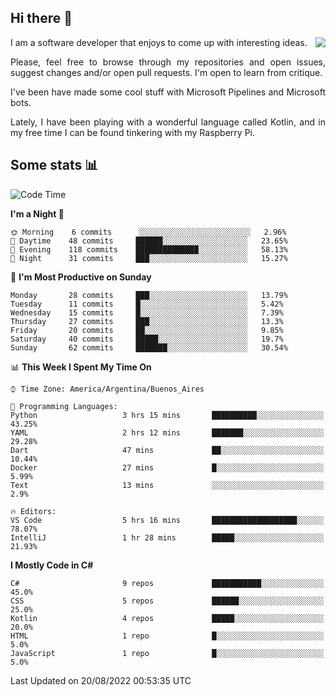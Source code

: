 ## Hi there :slightly_smiling_face:

<img src="https://github-readme-stats.vercel.app/api?username=victorgrycuk&show_icons=true&count_private=true&title_color=F7941E&icon_color=F7941E" align="right">

<p align="justify">
I am a software developer that enjoys to come up with interesting ideas.
<p/>

<p align= "justify">
Please, feel free to browse through my repositories and open issues, suggest changes and/or open pull requests. I'm open to learn from critique.
<p/>


<p align= "justify">
I've been have made some cool stuff with Microsoft Pipelines and Microsoft bots.
<p/>

<p align= "justify">
Lately, I have been playing with a wonderful language called Kotlin, and in my free time I can be found tinkering with my Raspberry Pi.
<p/>

## Some stats :bar_chart:
<!--START_SECTION:waka-->
![Code Time](http://img.shields.io/badge/Code%20Time-0%20secs-blue)

**I'm a Night 🦉** 

```text
🌞 Morning    6 commits      ░░░░░░░░░░░░░░░░░░░░░░░░░   2.96% 
🌆 Daytime    48 commits     ██████░░░░░░░░░░░░░░░░░░░   23.65% 
🌃 Evening    118 commits    ██████████████░░░░░░░░░░░   58.13% 
🌙 Night      31 commits     ███░░░░░░░░░░░░░░░░░░░░░░   15.27%

```
📅 **I'm Most Productive on Sunday** 

```text
Monday       28 commits     ███░░░░░░░░░░░░░░░░░░░░░░   13.79% 
Tuesday      11 commits     █░░░░░░░░░░░░░░░░░░░░░░░░   5.42% 
Wednesday    15 commits     █░░░░░░░░░░░░░░░░░░░░░░░░   7.39% 
Thursday     27 commits     ███░░░░░░░░░░░░░░░░░░░░░░   13.3% 
Friday       20 commits     ██░░░░░░░░░░░░░░░░░░░░░░░   9.85% 
Saturday     40 commits     █████░░░░░░░░░░░░░░░░░░░░   19.7% 
Sunday       62 commits     ███████░░░░░░░░░░░░░░░░░░   30.54%

```


📊 **This Week I Spent My Time On** 

```text
⌚︎ Time Zone: America/Argentina/Buenos_Aires

💬 Programming Languages: 
Python                   3 hrs 15 mins       ██████████░░░░░░░░░░░░░░░   43.25% 
YAML                     2 hrs 12 mins       ███████░░░░░░░░░░░░░░░░░░   29.28% 
Dart                     47 mins             ██░░░░░░░░░░░░░░░░░░░░░░░   10.44% 
Docker                   27 mins             █░░░░░░░░░░░░░░░░░░░░░░░░   5.99% 
Text                     13 mins             ░░░░░░░░░░░░░░░░░░░░░░░░░   2.9%

🔥 Editors: 
VS Code                  5 hrs 16 mins       ███████████████████░░░░░░   78.07% 
IntelliJ                 1 hr 28 mins        █████░░░░░░░░░░░░░░░░░░░░   21.93%

```

**I Mostly Code in C#** 

```text
C#                       9 repos             ███████████░░░░░░░░░░░░░░   45.0% 
CSS                      5 repos             ██████░░░░░░░░░░░░░░░░░░░   25.0% 
Kotlin                   4 repos             █████░░░░░░░░░░░░░░░░░░░░   20.0% 
HTML                     1 repo              █░░░░░░░░░░░░░░░░░░░░░░░░   5.0% 
JavaScript               1 repo              █░░░░░░░░░░░░░░░░░░░░░░░░   5.0%

```



 Last Updated on 20/08/2022 00:53:35 UTC
<!--END_SECTION:waka-->
